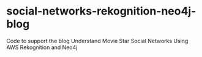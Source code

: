 # social-networks-rekognition-neo4j-blog
Code to support the blog Understand Movie Star Social Networks Using AWS Rekognition and Neo4j
